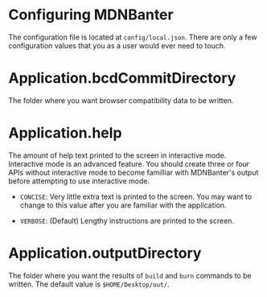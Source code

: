 # Configuring MDNBanter

The configuration file is located at `config/local.json`. There are only a few configuration values that you as a user would ever need to touch.


# Application.bcdCommitDirectory

The folder where you want browser compatibility data to be written.

# Application.help

The amount of help text printed to the screen in interactive mode. Interactive mode is an advanced feature. You should create three or four APIs without interactive mode to become familliar with MDNBanter's output before attempting to use interactive mode.

* `CONCISE`: Very little extra text is printed to the screen. You may want to change to this value after you are familiar with the application.

* `VERBOSE`: (Default) Lengthy instructions are printed to the screen.

# Application.outputDirectory

The folder where you want the results of `build` and `burn` commands to be written. The default value is `$HOME/Desktop/out/`.
